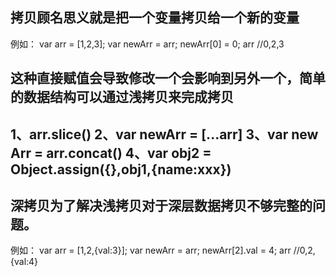## 拷贝顾名思义就是把一个变量拷贝给一个新的变量
例如：
    var arr = [1,2,3];
    var newArr = arr;
    newArr[0] = 0;
    arr //0,2,3
## 这种直接赋值会导致修改一个会影响到另外一个，简单的数据结构可以通过浅拷贝来完成拷贝
## 1、arr.slice()  2、var newArr = [...arr] 3、var new Arr = arr.concat() 4、var obj2 = Object.assign({},obj1,{name:xxx})

## 深拷贝为了解决浅拷贝对于深层数据拷贝不够完整的问题。
例如：
    var arr = [1,2,{val:3}];
    var newArr = arr;
    newArr[2].val = 4;
    arr //0,2,{val:4}
